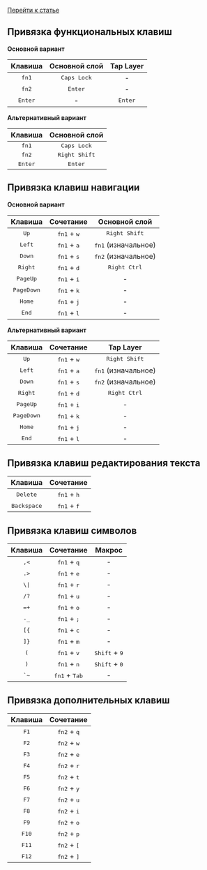 [Перейти к статье](README_ru.md)

## Привязка функциональных клавиш

**Основной вариант**

|Клавиша|Основной слой|Tap Layer|
|:-----:|:-----------:|:--------:|
| <kbd>fn1</kbd> | <kbd>Caps Lock</kbd> |-|
| <kbd>fn2</kbd> | <kbd>Enter</kbd> |-|
| <kbd>Enter</kbd> | - | <kbd>Enter</kbd> |

**Альтернативный вариант**

|Клавиша|Основной слой|
|:-----:|:----------:|
| <kbd>fn1</kbd> | <kbd>Caps Lock</kbd> |
| <kbd>fn2</kbd> | <kbd>Right Shift</kbd> |
| <kbd>Enter</kbd> | <kbd>Enter</kbd> |

## Привязка клавиш навигации

**Основной вариант**

|Клавиша|Сочетание|Основной слой|
|:-----:|:-------:|:-----------:|
| <kbd>Up</kbd> | <kbd>fn1</kbd> + <kbd>w</kbd> | <kbd>Right Shift</kbd> |
| <kbd>Left</kbd> | <kbd>fn1</kbd> + <kbd>a</kbd> | <kbd>fn1</kbd> (изначальное) |
| <kbd>Down</kbd> | <kbd>fn1</kbd> + <kbd>s</kbd> | <kbd>fn2</kbd> (изначальное) |
| <kbd>Right</kbd> | <kbd>fn1</kbd> + <kbd>d</kbd> | <kbd>Right Ctrl</kbd> |
| <kbd>PageUp</kbd> | <kbd>fn1</kbd> + <kbd>i</kbd> |-|
| <kbd>PageDown</kbd> | <kbd>fn1</kbd> + <kbd>k</kbd> |-|
| <kbd>Home</kbd> | <kbd>fn1</kbd> + <kbd>j</kbd> |-|
| <kbd>End</kbd> | <kbd>fn1</kbd> + <kbd>l</kbd> |-|

**Альтернативный вариант**

|Клавиша|Сочетание|Tap Layer|
|:-----:|:-------:|:-------:|
| <kbd>Up</kbd> | <kbd>fn1</kbd> + <kbd>w</kbd> | <kbd>Right Shift</kbd> |
| <kbd>Left</kbd> | <kbd>fn1</kbd> + <kbd>a</kbd> | <kbd>fn1</kbd> (изначальное) |
| <kbd>Down</kbd> | <kbd>fn1</kbd> + <kbd>s</kbd> | <kbd>fn2</kbd> (изначальное) |
| <kbd>Right</kbd> | <kbd>fn1</kbd> + <kbd>d</kbd> | <kbd>Right Ctrl</kbd> |
| <kbd>PageUp</kbd> | <kbd>fn1</kbd> + <kbd>i</kbd> |-|
| <kbd>PageDown</kbd> | <kbd>fn1</kbd> + <kbd>k</kbd> |-|
| <kbd>Home</kbd> | <kbd>fn1</kbd> + <kbd>j</kbd> |-|
| <kbd>End</kbd> | <kbd>fn1</kbd> + <kbd>l</kbd> |-|

## Привязка клавиш редактирования текста

|Клавиша|Сочетание|
|:-----:|:-------:|
| <kbd>Delete</kbd> | <kbd>fn1</kbd> + <kbd>h</kbd> |
| <kbd>Backspace</kbd> | <kbd>fn1</kbd> + <kbd>f</kbd> |


## Привязка клавиш символов

|Клавиша|Сочетание|Макрос|
|:-----:|:-------:|:----:|
| <kbd>,&lt;</kbd> | <kbd>fn1</kbd> + <kbd>q</kbd> |-|
| <kbd>.&gt;</kbd> | <kbd>fn1</kbd> + <kbd>e</kbd> |-|
|  <kbd>\\&#124;</kbd> | <kbd>fn1</kbd> + <kbd>r</kbd> |-|
|  <kbd>/?</kbd> | <kbd>fn1</kbd> + <kbd>u</kbd> |-|
|  <kbd>=+</kbd> | <kbd>fn1</kbd> + <kbd>o</kbd> |-|
|  <kbd>-_</kbd> | <kbd>fn1</kbd> + <kbd>;</kbd> |-|
|  <kbd>[{</kbd> | <kbd>fn1</kbd> + <kbd>c</kbd> |-|
|  <kbd>]}</kbd> | <kbd>fn1</kbd> + <kbd>m</kbd> |-|
|  <kbd>(</kbd> | <kbd>fn1</kbd> + <kbd>v</kbd> |<kbd>Shift</kbd> + <kbd>9</kbd>|
|  <kbd>)</kbd> | <kbd>fn1</kbd> + <kbd>n</kbd> |<kbd>Shift</kbd> + <kbd>0</kbd>|
|  <kbd>`~</kbd> | <kbd>fn1</kbd> + <kbd>Tab</kbd> |-|


## Привязка дополнительных клавиш

|Клавиша|Сочетание|
|:-----:|:-------:|
| <kbd>F1</kbd> | <kbd>fn2</kbd> + <kbd>q</kbd> |
| <kbd>F2</kbd> | <kbd>fn2</kbd> + <kbd>w</kbd> |
| <kbd>F3</kbd> | <kbd>fn2</kbd> + <kbd>e</kbd> |
| <kbd>F4</kbd> | <kbd>fn2</kbd> + <kbd>r</kbd> |
| <kbd>F5</kbd> | <kbd>fn2</kbd> + <kbd>t</kbd> |
| <kbd>F6</kbd> | <kbd>fn2</kbd> + <kbd>y</kbd> |
| <kbd>F7</kbd> | <kbd>fn2</kbd> + <kbd>u</kbd> |
| <kbd>F8</kbd> | <kbd>fn2</kbd> + <kbd>i</kbd> |
| <kbd>F9</kbd> | <kbd>fn2</kbd> + <kbd>o</kbd> |
| <kbd>F10</kbd> | <kbd>fn2</kbd> + <kbd>p</kbd> |
| <kbd>F11</kbd> | <kbd>fn2</kbd> + <kbd>[</kbd> |
| <kbd>F12</kbd> | <kbd>fn2</kbd> + <kbd>]</kbd> |